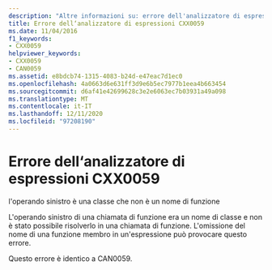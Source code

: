```yaml
---
description: "Altre informazioni su: errore dell'analizzatore di espressioni CXX0059"
title: Errore dell‘analizzatore di espressioni CXX0059
ms.date: 11/04/2016
f1_keywords:
- CXX0059
helpviewer_keywords:
- CXX0059
- CAN0059
ms.assetid: e8bdcb74-1315-4083-b24d-e47eac7d1ec0
ms.openlocfilehash: 4a0663d6e631ff3d9e6b5ec7977b1eea4b663454
ms.sourcegitcommit: d6af41e42699628c3e2e6063ec7b03931a49a098
ms.translationtype: MT
ms.contentlocale: it-IT
ms.lasthandoff: 12/11/2020
ms.locfileid: "97208190"
---
```

# <a name="expression-evaluator-error-cxx0059"></a>Errore dell‘analizzatore di espressioni CXX0059

l'operando sinistro è una classe che non è un nome di funzione

L'operando sinistro di una chiamata di funzione era un nome di classe e non è stato possibile risolverlo in una chiamata di funzione. L'omissione del nome di una funzione membro in un'espressione può provocare questo errore.

Questo errore è identico a CAN0059.

